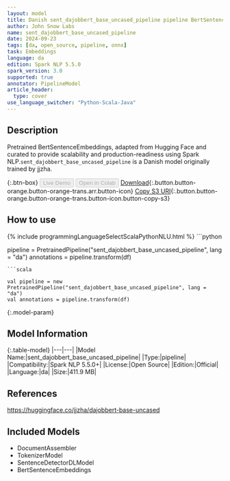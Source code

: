 ```yaml
---
layout: model
title: Danish sent_dajobbert_base_uncased_pipeline pipeline BertSentenceEmbeddings from jjzha
author: John Snow Labs
name: sent_dajobbert_base_uncased_pipeline
date: 2024-09-23
tags: [da, open_source, pipeline, onnx]
task: Embeddings
language: da
edition: Spark NLP 5.5.0
spark_version: 3.0
supported: true
annotator: PipelineModel
article_header:
  type: cover
use_language_switcher: "Python-Scala-Java"
---
```


## Description

Pretrained BertSentenceEmbeddings, adapted from Hugging Face and curated to provide scalability and production-readiness using Spark NLP.`sent_dajobbert_base_uncased_pipeline` is a Danish model originally trained by jjzha.

{:.btn-box}
<button class="button button-orange" disabled>Live Demo</button>
<button class="button button-orange" disabled>Open in Colab</button>
[Download](https://s3.amazonaws.com/auxdata.johnsnowlabs.com/public/models/sent_dajobbert_base_uncased_pipeline_da_5.5.0_3.0_1727109779805.zip){:.button.button-orange.button-orange-trans.arr.button-icon}
[Copy S3 URI](s3://auxdata.johnsnowlabs.com/public/models/sent_dajobbert_base_uncased_pipeline_da_5.5.0_3.0_1727109779805.zip){:.button.button-orange.button-orange-trans.button-icon.button-copy-s3}

## How to use



<div class="tabs-box" markdown="1">
{% include programmingLanguageSelectScalaPythonNLU.html %}
```python

pipeline = PretrainedPipeline("sent_dajobbert_base_uncased_pipeline", lang = "da")
annotations =  pipeline.transform(df)   

```
```scala

val pipeline = new PretrainedPipeline("sent_dajobbert_base_uncased_pipeline", lang = "da")
val annotations = pipeline.transform(df)

```
</div>

{:.model-param}
## Model Information

{:.table-model}
|---|---|
|Model Name:|sent_dajobbert_base_uncased_pipeline|
|Type:|pipeline|
|Compatibility:|Spark NLP 5.5.0+|
|License:|Open Source|
|Edition:|Official|
|Language:|da|
|Size:|411.9 MB|

## References

https://huggingface.co/jjzha/dajobbert-base-uncased

## Included Models

- DocumentAssembler
- TokenizerModel
- SentenceDetectorDLModel
- BertSentenceEmbeddings